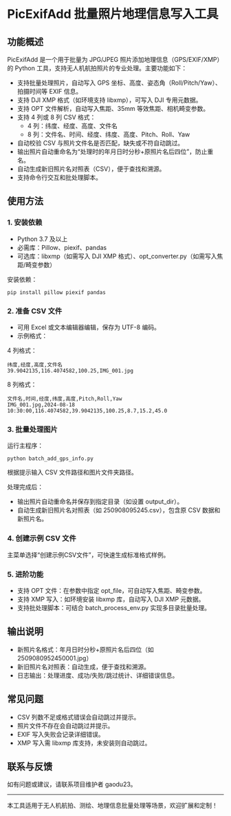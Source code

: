 # PicExifAdd 批量照片地理信息写入工具

## 功能概述
PicExifAdd 是一个用于批量为 JPG/JPEG 照片添加地理信息（GPS/EXIF/XMP）的 Python 工具，支持无人机航拍照片的专业处理。主要功能如下：

- 支持批量处理照片，自动写入 GPS 坐标、高度、姿态角（Roll/Pitch/Yaw）、拍摄时间等 EXIF 信息。
- 支持 DJI XMP 格式（如环境支持 libxmp），可写入 DJI 专用元数据。
- 支持 OPT 文件解析，自动写入焦距、35mm 等效焦距、相机畸变参数。
- 支持 4 列或 8 列 CSV 格式：
  - 4 列：纬度、经度、高度、文件名
  - 8 列：文件名、时间、经度、纬度、高度、Pitch、Roll、Yaw
- 自动校验 CSV 与照片文件名是否匹配，缺失或不符自动跳过。
- 输出照片自动重命名为“处理时的年月日时分秒+原照片名后四位”，防止重名。
- 自动生成新旧照片名对照表（CSV），便于查找和溯源。
- 支持命令行交互和批处理脚本。

## 使用方法

### 1. 安装依赖
- Python 3.7 及以上
- 必需库：Pillow、piexif、pandas
- 可选库：libxmp（如需写入 DJI XMP 格式）、opt_converter.py（如需写入焦距/畸变参数）

安装依赖：
```shell
pip install pillow piexif pandas
```

### 2. 准备 CSV 文件
- 可用 Excel 或文本编辑器编辑，保存为 UTF-8 编码。
- 示例格式：

4 列格式：
```
纬度,经度,高度,文件名
39.9042135,116.4074582,100.25,IMG_001.jpg
```

8 列格式：
```
文件名,时间,经度,纬度,高度,Pitch,Roll,Yaw
IMG_001.jpg,2024-08-18 10:30:00,116.4074582,39.9042135,100.25,8.7,15.2,45.0
```

### 3. 批量处理图片
运行主程序：
```shell
python batch_add_gps_info.py
```
根据提示输入 CSV 文件路径和图片文件夹路径。

处理完成后：
- 输出照片自动重命名并保存到指定目录（如设置 output_dir）。
- 自动生成新旧照片名对照表（如 250908095245.csv），包含原 CSV 数据和新照片名。

### 4. 创建示例 CSV 文件
主菜单选择“创建示例CSV文件”，可快速生成标准格式样例。

### 5. 进阶功能
- 支持 OPT 文件：在参数中指定 opt_file，可自动写入焦距、畸变参数。
- 支持 XMP 写入：如环境安装 libxmp 库，自动写入 DJI XMP 元数据。
- 支持批处理脚本：可结合 batch_process_env.py 实现多目录批量处理。

## 输出说明
- 新照片名格式：年月日时分秒+原照片名后四位（如 2509080952450001.jpg）
- 新旧照片名对照表：自动生成，便于查找和溯源。
- 日志输出：处理进度、成功/失败/跳过统计、详细错误信息。

## 常见问题
- CSV 列数不足或格式错误会自动跳过并提示。
- 照片文件不存在会自动跳过并提示。
- EXIF 写入失败会记录详细错误。
- XMP 写入需 libxmp 库支持，未安装则自动跳过。

## 联系与反馈
如有问题或建议，请联系项目维护者 gaodu23。

---
本工具适用于无人机航拍、测绘、地理信息批量处理等场景，欢迎扩展和定制！
